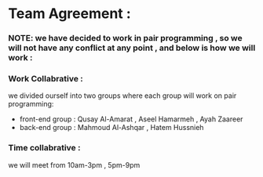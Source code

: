 # Team Agreement :

### NOTE: we have decided to work in pair programming , so we will not have any conflict at any point , and below is how we will work :

### Work Collabrative : 
we divided ourself into two groups where each group will work on pair programming:
* front-end group : Qusay Al-Amarat , Aseel Hamarmeh , Ayah Zaareer
* back-end group  : Mahmoud Al-Ashqar , Hatem Hussnieh

### Time collabrative :
we will meet from 10am-3pm , 5pm-9pm 